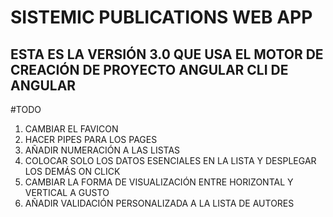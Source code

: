 # SISTEMIC PUBLICATIONS WEB APP
## ESTA ES LA VERSIÓN 3.0 QUE USA EL MOTOR DE CREACIÓN DE PROYECTO ANGULAR CLI DE ANGULAR

#TODO
1. CAMBIAR EL FAVICON
2. HACER PIPES PARA LOS PAGES
3. AÑADIR NUMERACIÓN A LAS LISTAS
4. COLOCAR SOLO LOS DATOS ESENCIALES EN LA LISTA Y DESPLEGAR LOS DEMÁS ON CLICK
5. CAMBIAR LA FORMA DE VISUALIZACIÓN ENTRE HORIZONTAL Y VERTICAL A GUSTO
6. AÑADIR VALIDACIÓN PERSONALIZADA A LA LISTA DE AUTORES

